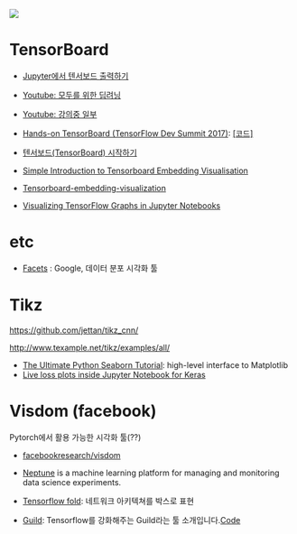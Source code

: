 ![](https://github.com/jettan/tikz_cnn/blob/master/output.png?raw=true)

# TensorBoard
* [Jupyter에서 텐서보드 출력하기](http://stackoverflow.com/questions/38189119/simple-way-to-visualize-a-tensorflow-graph-in-jupyter)
- [Youtube: 모두를 위한 딥려닝](https://youtu.be/eDKxY5Z5dVQ)
- [Youtube: 강의중 일부](https://youtu.be/DYlHnxfrrZY?t=51m43s)
- [Hands-on TensorBoard (TensorFlow Dev Summit 2017)](https://www.youtube.com/watch?v=eBbEDRsCmv4&feature=youtu.be): [[코드]](https://gist.githubusercontent.com/dandelionmane/4f02ab8f1451e276fea1f165a20336f1/raw/bb6be73bd34211543ed16bc3a7f8e9646e5892ae/mnist.py)

- [텐서보드(TensorBoard) 시작하기](http://www.popit.kr/%ED%85%90%EC%84%9C%EB%B3%B4%EB%93%9Ctensorboard-%EC%8B%9C%EC%9E%91%ED%95%98%EA%B8%B0/)

- [Simple Introduction to Tensorboard Embedding Visualisation](http://www.pinchofintelligence.com/simple-introduction-to-tensorboard-embedding-visualisation/)

- [Tensorboard-embedding-visualization](https://github.com/jireh-father/tensorboard-embedding-visualization)

- [Visualizing TensorFlow Graphs in Jupyter Notebooks](https://blog.jakuba.net/2017/05/30/tensorflow-visualization.html)

# etc
- [Facets](https://pair-code.github.io/facets/) : Google, 데이터 분포 시각화 툴 

# Tikz
https://github.com/jettan/tikz_cnn/

http://www.texample.net/tikz/examples/all/

- [The Ultimate Python Seaborn Tutorial](https://elitedatascience.com/python-seaborn-tutorial): high-level interface to Matplotlib
- [Live loss plots inside Jupyter Notebook for Keras](https://www.reddit.com/r/MachineLearning/comments/65jelb/d_live_loss_plots_inside_jupyter_notebook_for/?st=j1k2qa06&sh=01fc92df)


# Visdom (facebook)
Pytorch에서 활용 가능한 시각화 툴(??)

- [facebookresearch/visdom](https://github.com/facebookresearch/visdom)


- [Neptune](http://neptune.deepsense.io) is a machine learning platform for managing and monitoring data science experiments.

- [Tensorflow fold](https://github.com/tensorflow/fold/): 네트워크 아키텍쳐를 박스로 표현


- [Guild](https://guild.ai): Tensorflow를 강화해주는 Guild라는 툴 소개입니다.[Code](https://github.com/guildai/guild)
